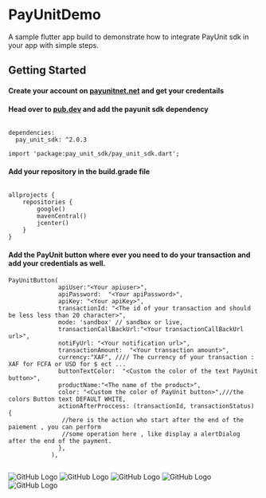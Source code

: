 # PayUnitDemo

A sample flutter app build to demonstrate how to integrate PayUnit sdk in your app with simple steps.

## Getting Started

#### Create your account on [payunitnet.net](https://pub.dev/packages/pay_unit_sdk/install) and get your credentails



#### Head over to [pub.dev](https://pub.dev/packages/pay_unit_sdk/install) and add the payunit sdk dependency



```

dependencies:
  pay_unit_sdk: ^2.0.3

```
```
import 'package:pay_unit_sdk/pay_unit_sdk.dart';
```

#### Add your repository in the build.grade file


```

allprojects {
    repositories {
        google()
        mavenCentral() 
        jcenter()
    }
}
```

#### Add the PayUnit button where ever you need to do your transaction and add your credentials as well.
```
PayUnitButton(
              apiUser:"<Your apiuser>",
              apiPassword:  "<Your apiPassword>",
              apiKey: "<Your apiKey>",
              transactionId: "<The id of your transaction and should be less less than 20 character>",
              mode: 'sandbox' // sandbox or live,
              transactionCallBackUrl:"<Your transactionCallBackUrl url>",
              notiFyUrl: "<Your notification url>",
              transactionAmount:  "<Your transaction amount>",
              currency:"XAF", //// The currency of your transaction : XAF for FCFA or USD for $ ect ...
              buttonTextColor:  "<Custom the color of the text PayUnit button>",
              productName:"<The name of the product>",
              color: "<Custom the color of PayUnit button>",///the colors Button text DEFAULT WHITE,
              actionAfterProccess: (transactionId, transactionStatus) {
               //here is the action who start after the end of the paiement , you can perform 	
               //some operation here , like display a alertDialog after the end of the payment.
              },
            ),


```

![GitHub Logo](./assets/images/shots/shot1.png)
![GitHub Logo](./assets/images/shots/shot2.png)
![GitHub Logo](./assets/images/shots/shot3.png)
![GitHub Logo](./assets/images/shots/shot4.png)
![GitHub Logo](./assets/images/shots/shot5.png)
